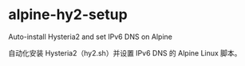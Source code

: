 # alpine-hy2-setup
Auto-install Hysteria2 and set IPv6 DNS on Alpine

自动化安装 Hysteria2（hy2.sh）并设置 IPv6 DNS 的 Alpine Linux 脚本。


